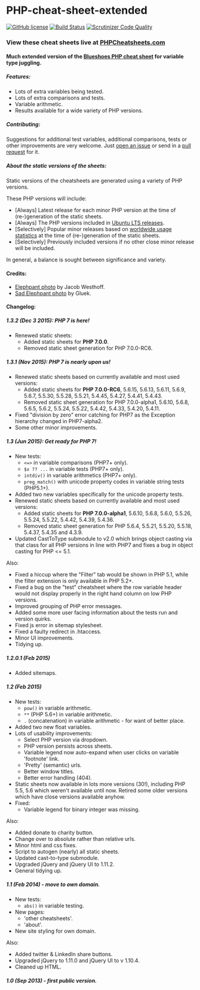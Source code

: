 PHP-cheat-sheet-extended
========================
[![GitHub license](https://img.shields.io/badge/license-GPLv3-blue.svg)](https://raw.githubusercontent.com/jrfnl/PHP-cheat-sheet-extended/master/LICENSE.md)
[![Build Status](https://travis-ci.org/jrfnl/PHP-cheat-sheet-extended.svg?branch=master)](https://travis-ci.org/jrfnl/PHP-cheat-sheet-extended)
[![Scrutinizer Code Quality](https://scrutinizer-ci.com/g/jrfnl/PHP-cheat-sheet-extended/badges/quality-score.png?b=master)](https://scrutinizer-ci.com/g/jrfnl/PHP-cheat-sheet-extended/?branch=master)


### View these cheat sheets live at [PHPCheatsheets.com](http://phpcheatsheets.com/)


#### Much extended version of the [Blueshoes PHP cheat sheet](http://www.blueshoes.org/en/developer/php_cheat_sheet/) for variable type juggling.


##### Features:
* Lots of extra variables being tested.
* Lots of extra comparisons and tests.
* Variable arithmetic.
* Results available for a wide variety of PHP versions.


##### Contributing:
Suggestions for additional test variables, additional comparisons, tests or other improvements are very welcome. Just [open an issue](https://github.com/jrfnl/PHP-cheat-sheet-extended/issues) or send in a [pull request](https://github.com/jrfnl/PHP-cheat-sheet-extended/pulls) for it.


##### About the static versions of the sheets:

Static versions of the cheatsheets are generated using a variety of PHP versions.

These PHP versions will include:
* [Always] Latest release for each minor PHP version at the time of (re-)generation of the static sheets.
* [Always] The PHP versions included in [Ubuntu LTS releases](http://distrowatch.com/table.php?distribution=Ubuntu).
* [Selectively] Popular minor releases based on [worldwide usage statistics](http://w3techs.com/technologies/details/pl-php/all/all) at the time of (re-)generation of the static sheets.
* [Selectively] Previously included versions if no other close minor release will be included.

In general, a balance is sought between significance and variety.


#### Credits:
* [Elephpant photo](http://www.flickr.com/photos/jakobwesthoff/3231273333/) by Jacob Westhoff.
* [Sad Elephpant photo](http://www.flickr.com/photos/gluek/100179589/) by Gluek.


#### Changelog:

##### 1.3.2 (Dec 3 2015): PHP 7 is here!
* Renewed static sheets:
	- Added static sheets for **PHP 7.0.0**.
	- Removed static sheet generation for PHP 7.0.0-RC6.


##### 1.3.1 (Nov 2015): PHP 7 is nearly upon us!
* Renewed static sheets based on currently available and most used versions:
	- Added static sheets for **PHP 7.0.0-RC6**, 5.6.15, 5.6.13, 5.6.11, 5.6.9, 5.6.7, 5.5.30, 5.5.28, 5.5.21, 5.4.45, 5.4.27, 5.4.41, 5.4.43.
	- Removed static sheet generation for PHP 7.0.0-alpha1, 5.6.10, 5.6.8, 5.6.5, 5.6.2, 5.5.24, 5.5.22, 5.4.42, 5.4.33, 5.4.20, 5.4.11.
* Fixed "division by zero" error catching for PHP7 as the Exception hierarchy changed in PHP7-alpha2.
* Some other minor improvements.


##### 1.3 (Jun 2015): Get ready for PHP 7!
* New tests:
	- `<=>` in variable comparisons (PHP7+ only).
	- `$x ?? ...` in variable tests (PHP7+ only).
	- `intdiv()` in variable arithmetics (PHP7+ only).
	- `preg_match()` with unicode property codes in variable string tests (PHP5.1+).
* Added two new variables specifically for the unicode property tests.
* Renewed static sheets based on currently available and most used versions:
	- Added static sheets for **PHP 7.0.0-alpha1**, 5.6.10, 5.6.8, 5.6.0, 5.5.26, 5.5.24, 5.5.22, 5.4.42, 5.4.39, 5.4.36.
	- Removed static sheet generation for PHP 5.6.4, 5.5.21, 5.5.20, 5.5.18, 5.4.37, 5.4.35 and 4.3.9.
* Updated CastToType submodule to v2.0 which brings object casting via that class for all PHP versions in line with PHP7 and fixes a bug in object casting for PHP <= 5.1.

Also:
* Fixed a hiccup where the "Filter" tab would be shown in PHP 5.1, while the filter extension is only available in PHP 5.2+.
* Fixed a bug on the "test" cheatsheet where the row variable header would not display properly in the right hand column on low PHP versions.
* Improved grouping of PHP error messages.
* Added some more user facing information about the tests run and version quirks.
* Fixed js error in sitemap stylesheet.
* Fixed a faulty redirect in .htaccess.
* Minor UI improvements.
* Tidying up.


##### 1.2.0.1 (Feb 2015)
* Added sitemaps.


##### 1.2 (Feb 2015)
* New tests:
	- `pow()` in variable arithmetic.
	- `**` (PHP 5.6+) in variable arithmetic.
	- `.` (concatenation) in variable arithmetic - for want of better place.
* Added two new float variables.
* Lots of usability improvements:
	- Select PHP version via dropdown.
	- PHP version persists across sheets.
	- Variable legend now auto-expand when user clicks on variable 'footnote' link.
	- 'Pretty' (semantic) urls.
	- Better window titles.
	- Better error handling (404).
* Static sheets now available in lots more versions (30!), including PHP 5.5, 5.6 which weren't available until now. Retired some older versions which have close versions available anyhow.
* Fixed:
	- Variable legend for binary integer was missing.

Also:
* Added donate to charity button.
* Change over to absolute rather than relative urls.
* Minor html and css fixes.
* Script to autogen (nearly) all static sheets.
* Updated cast-to-type submodule.
* Upgraded jQuery and jQuery UI to 1.11.2.
* General tidying up.


##### 1.1 (Feb 2014) - move to own domain.
* New tests:
	- `abs()` in variable testing.
* New pages:
	- 'other cheatsheets'.
	- 'about'.
* New site styling for own domain.

Also:
* Added twitter & LinkedIn share buttons.
* Upgraded jQuery to 1.11.0 and jQuery UI to v 1.10.4.
* Cleaned up HTML.


##### 1.0 (Sep 2013) - first public version.